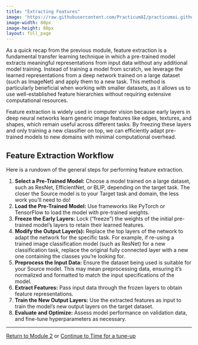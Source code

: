 ```yaml
---
title: "Extracting Features"
image: 'https://raw.githubusercontent.com/PracticumAI/practicumai.github.io/main/images/icons/practicumai_transfer_learning.png'
image-width: 80px
image-height: 80px
layout: full_page
---
```


As a quick recap from the previous module, feature extraction is a fundamental transfer learning technique in which a pre-trained model extracts meaningful representations from input data without any additional model training. Instead of training a model from scratch, we leverage the learned representations from a deep network trained on a large dataset (such as ImageNet) and apply them to a new task. This method is particularly beneficial when working with smaller datasets, as it allows us to use well-established feature hierarchies without requiring extensive computational resources.

Feature extraction is widely used in computer vision because early layers in deep neural networks learn generic image features like edges, textures, and shapes, which remain useful across different tasks. By freezing these layers and only training a new classifier on top, we can efficiently adapt pre-trained models to new domains with minimal computational overhead.

## Feature Extraction Workflow

Here is a rundown of the general steps for performing feature extraction.

1. **Select a Pre-Trained Model:** Choose a model trained on a large dataset, such as ResNet, EfficientNet, or BLIP, depending on the target task. The closer the Source model is to your Target task and domain, the less work you’ll need to do!
1. **Load the Pre-Trained Model:** Use frameworks like PyTorch or TensorFlow to load the model with pre-trained weights.
1. **Freeze the Early Layers:** Lock (“freeze”) the weights of the initial pre-trained model’s layers to retain their learned features.
1. **Modify the Output Layer(s):** Replace the top layers of the network to adapt the network for the specific task. For example, if re-using a trained image classification model (such as ResNet) for a new classification task, replace the original fully connected layer with a new one containing the classes you’re looking for.
1. **Preprocess the Input Data:** Ensure the dataset being used is suitable for your Source model. This may mean preprocessing data, ensuring it’s normalized and formatted to match the input specifications of the model.
1. **Extract Features:** Pass input data through the frozen layers to obtain feature representations.
1. **Train the New Output Layers:** Use the extracted features as input to train the model’s new output layers on the target dataset.
1. **Evaluate and Optimize:** Assess model performance on validation data, and fine-tune hyperparameters as necessary.

---

[Return to Module 2](02_implementing_tl_techniques.md) or [Continue to Time for a tune-up](02.2_time_for_a_tune-up.md)